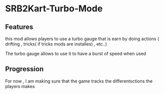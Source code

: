 # SRB2Kart-Turbo-Mode

## Features

this mod allows players to use a turbo gauge that is earn by doing actions
( drifting , tricks( if tricks mods are installes) , etc..)

The turbo gauge allows to use it to have a burst of speed when used

## Progression

For now , I am making sure that the game tracks the differentsctions 
the players makes